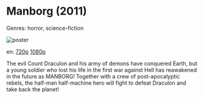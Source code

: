 # Manborg (2011)

Genres: horror, science-fiction

![poster](http://image.tmdb.org/t/p/w500/7CUgqkDSJFdhMCVa8PaiU42S1i1.jpg)

en:
  [720p](magnet:?xt=urn:btih:684E0A5026BBED53FAE8358399A14DD1B3B3EFD9&tr=udp://glotorrents.pw:6969/announce&tr=udp://tracker.opentrackr.org:1337/announce&tr=udp://torrent.gresille.org:80/announce&tr=udp://tracker.openbittorrent.com:80&tr=udp://tracker.coppersurfer.tk:6969&tr=udp://tracker.leechers-paradise.org:6969&tr=udp://p4p.arenabg.ch:1337&tr=udp://tracker.internetwarriors.net:1337)
  [1080p](magnet:?xt=urn:btih:56462338C0F43C8D98A00A7023DDA35A3F1B7FCB&tr=udp://glotorrents.pw:6969/announce&tr=udp://tracker.opentrackr.org:1337/announce&tr=udp://torrent.gresille.org:80/announce&tr=udp://tracker.openbittorrent.com:80&tr=udp://tracker.coppersurfer.tk:6969&tr=udp://tracker.leechers-paradise.org:6969&tr=udp://p4p.arenabg.ch:1337&tr=udp://tracker.internetwarriors.net:1337)
  


The evil Count Draculon and his army of demons have conquered Earth, but a young soldier who lost his life in the first war against Hell has reawakened in the future as MANBORG! Together with a crew of post-apocalyptic rebels, the half-man half-machine hero will fight to defeat Draculon and take back the planet!